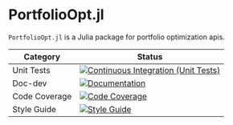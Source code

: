 # PortfolioOpt.jl

`PortfolioOpt.jl` is a Julia package for portfolio optimization apis.

| Category          | Status                                                                                  |
| ----------------- | --------------------------------------------------------------------------------------- |
| Unit Tests        | [![Continuous Integration (Unit Tests)][ci-unit-img]][ci-unit-url]                      |
| Doc-dev           | [![Documentation][docs-img]][docs-dev-url]                                                  |
| Code Coverage     | [![Code Coverage][codecov-img]][codecov-url]                                            |
| Style Guide       | [![Style Guide][bluestyle-img]][bluestyle-url]                                          |

[docs-img]: https://img.shields.io/badge/-documentation-blue.svg "Documentation"
[docs-dev-url]: https://JuliaRegistries.github.io/PortfolioOpt.jl/dev/
[ci-unit-img]: https://github.com/JuliaRegistries/PortfolioOpt.jl/actions/workflows/ci_unit.yml/badge.svg?branch=master "Continuous Integration (Unit Tests)"
[ci-unit-url]: https://github.com/JuliaRegistries/PortfolioOpt.jl/actions/workflows/ci_unit.yml
[codecov-img]: https://codecov.io/gh/JuliaRegistries/PortfolioOpt.jl/branch/master/graph/badge.svg "Code Coverage"
[codecov-url]: https://codecov.io/gh/JuliaRegistries/PortfolioOpt.jl/branch/master
[bluestyle-img]: https://img.shields.io/badge/code%20style-blue-4495d1.svg "Blue Style"
[bluestyle-url]: https://github.com/invenia/BlueStyle